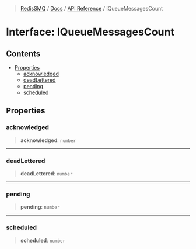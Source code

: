 >[RedisSMQ](../../../README.md) / [Docs](../../README.md) / [API Reference](../README.md) / IQueueMessagesCount

# Interface: IQueueMessagesCount

## Contents

- [Properties](IQueueMessagesCount.md#properties)
  - [acknowledged](IQueueMessagesCount.md#acknowledged)
  - [deadLettered](IQueueMessagesCount.md#deadlettered)
  - [pending](IQueueMessagesCount.md#pending)
  - [scheduled](IQueueMessagesCount.md#scheduled)

## Properties

### acknowledged

> **acknowledged**: `number`

***

### deadLettered

> **deadLettered**: `number`

***

### pending

> **pending**: `number`

***

### scheduled

> **scheduled**: `number`

